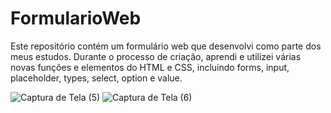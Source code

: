 # FormularioWeb
Este repositório contém um formulário web que desenvolvi como parte dos meus estudos. Durante o processo de criação, aprendi e utilizei várias novas funções e elementos do HTML e CSS, incluindo forms, input, placeholder, types, select, option e value.

![Captura de Tela (5)](https://github.com/luizcarlos001/Site-Eco-Vida/assets/146375880/9ef79829-35af-4b1f-a676-6a4d96857ad1)
![Captura de Tela (6)](https://github.com/luizcarlos001/Site-Eco-Vida/assets/146375880/803923c6-4476-4075-8630-4ebb6fd40746)
